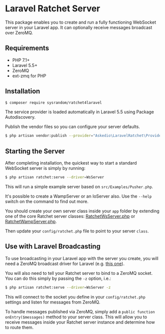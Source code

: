 # Laravel Ratchet Server

This package enables you to create and run a fully functioning WebSocket server in your Laravel app. It can optionally receive messages broadcast over ZeroMQ.

## Requirements

- PHP 7.1+
- Laravel 5.5+
- ZeroMQ
- ext-zmq for PHP

## Installation

```bash
$ composer require sysrandom/ratchet4laravel
```

The service provider is loaded automatically in Laravel 5.5 using Package Autodiscovery.

Publish the vendor files so you can configure your server defaults.

```bash
$ php artisan vendor:publish --provider="Askedio\LaravelRatchet\Providers\LaravelRatchetServiceProvider"
```

## Starting the Server

After completing installation, the quickest way to start a standard WebSocket server is simply by running:

```bash
$ php artisan ratchet:serve --driver=WsServer
```

This will run a simple example server based on `src/Examples/Pusher.php`.

It's possible to create a WampServer or an IoServer also. Use the `--help` switch on the command to find out more.

You should create your own server class inside your `app` folder by extending one of the core Ratchet server classes: [RatchetWsServer.php](https://github.com/Askedio/laravel-ratchet/blob/master/src/RatchetWsServer.php) or [RatchetWampServer.php](https://github.com/Askedio/laravel-ratchet/blob/master/src/RatchetWampServer.php).

Then update your `config/ratchet.php` file to point to your server `class`.

## Use with Laravel Broadcasting

To use broadcasting in your Laravel app with the server you create, you will need a ZeroMQ broadcast driver for Laravel (e.g. [this one](https://github.com/pelim/laravel-zmq)).

You will also need to tell your Ratchet server to bind to a ZeroMQ socket. You can do this simply by passing the `-z` option, i.e.:

```bash
$ php artisan ratchet:serve --driver=WsServer -z
```

This will connect to the socket you define in your `config/ratchet.php` settings and listen for messages from ZeroMQ.

To handle messages published via ZeroMQ, simply add a `public function onEntry($messages)` method to your server class. This will allow you to receive messages inside your Ratchet server instance and determine how to route them.
